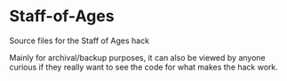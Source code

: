 # Staff-of-Ages
Source files for the Staff of Ages hack

Mainly for archival/backup purposes, it can also be viewed by anyone curious if they really want to see the code for what makes the hack work.
